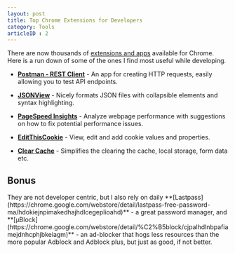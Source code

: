 ```yaml
---
layout: post
title: Top Chrome Extensions for Developers
category: Tools
articleID : 2
---
```

There are now thousands of [extensions and apps](https://chrome.google.com/webstore/category/apps) available for Chrome. Here is a run down of some of the ones I find most useful while developing.

+ **[Postman - REST Client](https://chrome.google.com/webstore/detail/postman-rest-client/fdmmgilgnpjigdojojpjoooidkmcomcm)** - An app for creating HTTP requests, easily allowing you to test API endpoints.

+ **[JSONView](https://chrome.google.com/webstore/detail/jsonview/chklaanhfefbnpoihckbnefhakgolnmc)** - Nicely formats JSON files with collapsible elements and syntax highlighting.

+ **[PageSpeed Insights](https://chrome.google.com/webstore/detail/pagespeed-insights-by-goo/gplegfbjlmmehdoakndmohflojccocli)** - Analyze webpage performance with suggestions on how to fix potential performance issues. 

+ **[EditThisCookie](https://chrome.google.com/webstore/detail/editthiscookie/fngmhnnpilhplaeedifhccceomclgfbg)** - View, edit and add cookie values and properties. 

+ **[Clear Cache](https://chrome.google.com/webstore/detail/clear-cache/cppjkneekbjaeellbfkmgnhonkkjfpdn)** - Simplifies the clearing the cache, local storage, form data etc.

<h2>Bonus</h2> 
They are not developer centric, but I also rely on daily **[Lastpass](https://chrome.google.com/webstore/detail/lastpass-free-password-ma/hdokiejnpimakedhajhdlcegeplioahd)** - a great password manager, and **[µBlock](https://chrome.google.com/webstore/detail/%C2%B5block/cjpalhdlnbpafiamejdnhcphjbkeiagm)** - an ad-blocker that hogs less resources than the more popular Adblock and Adblock plus, but just as good, if not better.

<!--break-->
